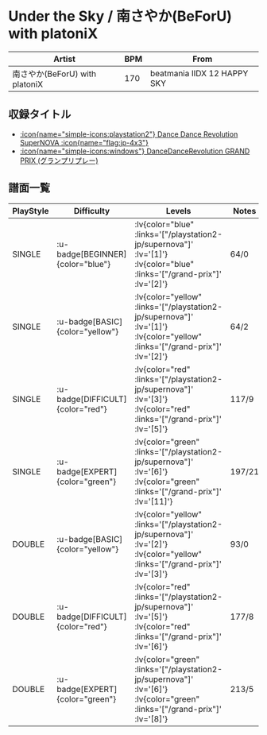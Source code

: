 # Under the Sky / 南さやか(BeForU) with platoniX

|Artist|BPM|From|
|------|---|----|
|南さやか(BeForU) with platoniX|170|beatmania IIDX 12 HAPPY SKY|

## 収録タイトル

- [ :icon{name="simple-icons:playstation2"} Dance Dance Revolution SuperNOVA :icon{name="flag:jp-4x3"} ](/playstation2-jp/supernova)
- [ :icon{name="simple-icons:windows"} DanceDanceRevolution GRAND PRIX (グランプリプレー)](/grand-prix)

## 譜面一覧

|PlayStyle|Difficulty|Levels|Notes|Movie|
|---------|----------|------|-----|-----|
|SINGLE| :u-badge[BEGINNER]{color="blue"} | :lv{color="blue" :links='["/playstation2-jp/supernova"]' :lv='[1]'}  :lv{color="blue" :links='["/grand-prix"]' :lv='[2]'} |64/0||
|SINGLE| :u-badge[BASIC]{color="yellow"} | :lv{color="yellow" :links='["/playstation2-jp/supernova"]' :lv='[1]'}  :lv{color="yellow" :links='["/grand-prix"]' :lv='[2]'} |64/2||
|SINGLE| :u-badge[DIFFICULT]{color="red"} | :lv{color="red" :links='["/playstation2-jp/supernova"]' :lv='[3]'}  :lv{color="red" :links='["/grand-prix"]' :lv='[5]'} |117/9||
|SINGLE| :u-badge[EXPERT]{color="green"} | :lv{color="green" :links='["/playstation2-jp/supernova"]' :lv='[6]'}  :lv{color="green" :links='["/grand-prix"]' :lv='[11]'} |197/21||
|DOUBLE| :u-badge[BASIC]{color="yellow"} | :lv{color="yellow" :links='["/playstation2-jp/supernova"]' :lv='[2]'}  :lv{color="yellow" :links='["/grand-prix"]' :lv='[3]'} |93/0||
|DOUBLE| :u-badge[DIFFICULT]{color="red"} | :lv{color="red" :links='["/playstation2-jp/supernova"]' :lv='[5]'}  :lv{color="red" :links='["/grand-prix"]' :lv='[6]'} |177/8||
|DOUBLE| :u-badge[EXPERT]{color="green"} | :lv{color="green" :links='["/playstation2-jp/supernova"]' :lv='[6]'}  :lv{color="green" :links='["/grand-prix"]' :lv='[8]'} |213/5||
